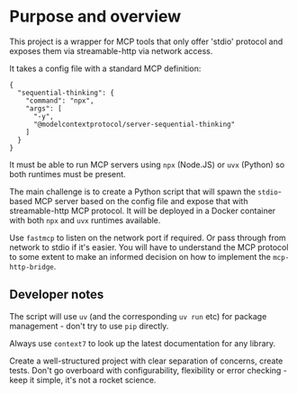 # Purpose and overview

This project is a wrapper for MCP tools that only offer 'stdio' protocol and
exposes them via streamable-http via network access.

It takes a config file with a standard MCP definition:

```
{
  "sequential-thinking": {
    "command": "npx",
    "args": [
      "-y",
      "@modelcontextprotocol/server-sequential-thinking"
    ]
  }
}
```

It must be able to run MCP servers using `npx` (Node.JS) or `uvx` (Python) so
both runtimes must be present.

The main challenge is to create a Python script that will spawn the
`stdio`-based MCP server based on the config file and expose that with
streamable-http MCP protocol. It will be deployed in a Docker container with
both `npx` and `uvx` runtimes available.

Use `fastmcp` to listen on the network port if required. Or pass through
from network to stdio if it's easier. You will have to understand the MCP
protocol to some extent to make an informed decision on how to implement the
`mcp-http-bridge`.

## Developer notes

The script will use `uv` (and the corresponding `uv run` etc) for package
management - don't try to use `pip` directly. 

Always use `context7` to look up the latest documentation for any library.

Create a well-structured project with clear separation of concerns, create
tests. Don't go overboard with configurability, flexibility or error checking -
keep it simple, it's not a rocket science.